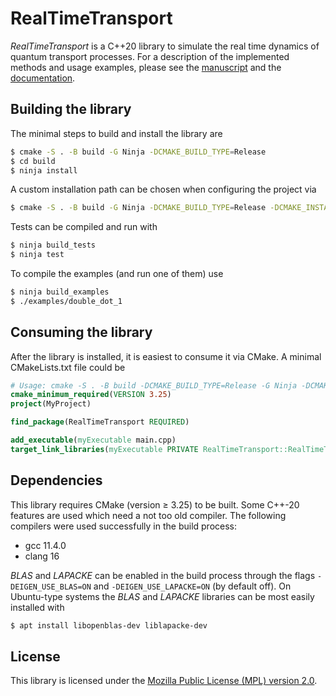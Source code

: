 # RealTimeTransport

_RealTimeTransport_ is a C++20 library to simulate the real time dynamics of quantum transport processes. For a description of the implemented methods and usage examples, please see the [manuscript](http://arxiv.org/abs/2405.18340) and the [documentation](https://konstantin-nestmann.com/RealTimeTransport).

## Building the library

The minimal steps to build and install the library are

```bash
$ cmake -S . -B build -G Ninja -DCMAKE_BUILD_TYPE=Release
$ cd build
$ ninja install
```

A custom installation path can be chosen when configuring the project via

```bash
$ cmake -S . -B build -G Ninja -DCMAKE_BUILD_TYPE=Release -DCMAKE_INSTALL_PREFIX=/path/to/install
```

Tests can be compiled and run with

```bash
$ ninja build_tests
$ ninja test
```

To compile the examples (and run one of them) use

```bash
$ ninja build_examples
$ ./examples/double_dot_1
```

## Consuming the library

After the library is installed, it is easiest to consume it via CMake. A minimal CMakeLists.txt file could be

```cmake
# Usage: cmake -S . -B build -DCMAKE_BUILD_TYPE=Release -G Ninja -DCMAKE_PREFIX_PATH=/path/to/install/dir
cmake_minimum_required(VERSION 3.25)
project(MyProject)

find_package(RealTimeTransport REQUIRED)

add_executable(myExecutable main.cpp)
target_link_libraries(myExecutable PRIVATE RealTimeTransport::RealTimeTransport)
```

## Dependencies

This library requires CMake (version ≥ 3.25) to be built. Some C++-20 features are used which need a not too old compiler. The following compilers were used successfully in the build process:

* gcc 11.4.0
* clang 16

_BLAS_ and _LAPACKE_ can be enabled in the build process through the flags `-DEIGEN_USE_BLAS=ON` and `-DEIGEN_USE_LAPACKE=ON` (by default off). On Ubuntu-type systems the _BLAS_ and _LAPACKE_ libraries can be most easily installed with

```bash
$ apt install libopenblas-dev liblapacke-dev
```

## License

This library is licensed under the [Mozilla Public License (MPL) version 2.0](https://www.mozilla.org/en-US/MPL/2.0/FAQ/).